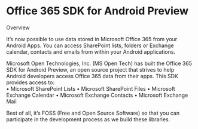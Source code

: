 Office 365 SDK for Android Preview
==========================

Overview

It’s now possible to use data stored in Microsoft Office 365 from your Android Apps. You can access SharePoint lists, folders or Exchange calendar, contacts and emails from within your Android applications. 

Microsoft Open Technologies, Inc. (MS Open Tech) has built the Office 365 SDK for Android Preview, an open source project that strives to help Android developers access Office 365 data from their apps. This SDK provides access to:  
•	Microsoft SharePoint Lists 
•	Microsoft SharePoint Files
•	Microsoft Exchange Calendar
•	Microsoft Exchange Contacts
•	Microsoft Exchange Mail

Best of all, it’s FOSS (Free and Open Source Software) so that you can participate in the development process as we build these libraries. 
